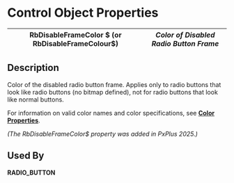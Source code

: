 # Control Object Properties

**RbDisableFrameColor $ (or RbDisableFrameColour$)** |  **_Color of Disabled Radio Button Frame_**  
---|---  
  
## Description

Color of the disabled radio button frame. Applies only to radio buttons that look like radio buttons (no bitmap defined), not for radio buttons that look like normal buttons.

For information on valid color names and color specifications, see [**Color Properties**](../control_object_properties/colour_properties.md).

_(The RbDisableFrameColor$ property was added in PxPlus 2025.)_

## Used By

**RADIO_BUTTON**
